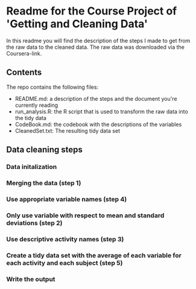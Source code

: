 # Readme for the Course Project of 'Getting and Cleaning Data'

In this readme you will find the description of the steps I made to get from the raw data to the cleaned data. The raw data was downloaded via the Coursera-link.

## Contents
The repo contains the following files:
- README.md: a description of the steps and the document you're currently reading
- run_analysis.R: the R script that is used to transform the raw data into the tidy data
- CodeBook.md: the codebook with the descriptions of the variables
- CleanedSet.txt: The resulting tidy data set

## Data cleaning steps

### Data initalization

### Merging the data (step 1)

### Use appropriate variable names (step 4)

### Only use variable with respect to mean and standard deviations (step 2)

### Use descriptive activity names (step 3)

### Create a tidy data set with the average of each variable for each activity and each subject (step 5)

### Write the output